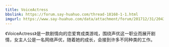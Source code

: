 ```yaml
---
title: VoiceActress
bbslink: https://forum.say-huahuo.com/thread-18168-1-1.html
imgurl: https://www.say-huahuo.com/data/attachment/forum/201712/31/204317unc9tjj3ay4x1ghx.png
---
```


《VoiceActress》是一款剧情向的恋爱育成类游戏，围绕声优这一职业而展开剧情，女主人公是一名网络声优，随着她的成长，会接到许多不同种类的工作。<!--more-->
